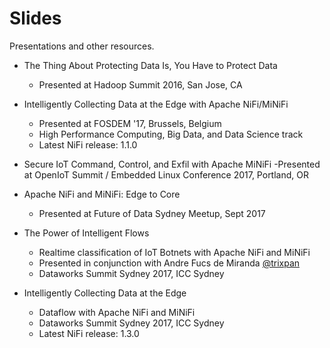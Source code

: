 # Slides
Presentations and other resources. 

* The Thing About Protecting Data Is, You Have to Protect Data
    - Presented at Hadoop Summit 2016, San Jose, CA

* Intelligently Collecting Data at the Edge with Apache NiFi/MiNiFi
    - Presented at FOSDEM '17, Brussels, Belgium
    - High Performance Computing, Big Data, and Data Science track
    - Latest NiFi release: 1.1.0
    
* Secure IoT Command, Control, and Exfil with Apache MiNiFi
    -Presented at OpenIoT Summit / Embedded Linux Conference 2017, Portland, OR
    
* Apache NiFi and MiNiFi: Edge to Core
    - Presented at Future of Data Sydney Meetup, Sept 2017
    
* The Power of Intelligent Flows
    - Realtime classification of IoT Botnets with Apache NiFi and MiNiFi
    - Presented in conjunction with Andre Fucs de Miranda [@trixpan](https://github.com/trixpan)
    - Dataworks Summit Sydney 2017, ICC Sydney
    
* Intelligently Collecting Data at the Edge
    - Dataflow with Apache NiFi and MiNiFi
    - Dataworks Summit Sydney 2017, ICC Sydney
    - Latest NiFi release: 1.3.0
